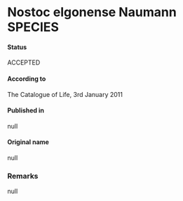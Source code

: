 # Nostoc elgonense Naumann SPECIES

#### Status
ACCEPTED

#### According to
The Catalogue of Life, 3rd January 2011

#### Published in
null

#### Original name
null

### Remarks
null